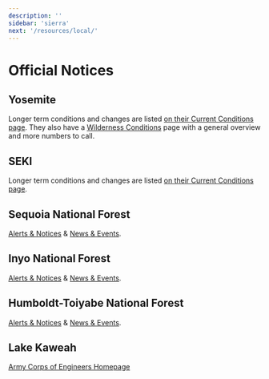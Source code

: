 ```yaml
---
description: ''
sidebar: 'sierra'
next: '/resources/local/'
---
```


# Official Notices

## Yosemite

Longer term conditions and changes are listed [on their Current Conditions page](https://www.nps.gov/yose/planyourvisit/conditions.htm). They also have a [Wilderness Conditions](https://www.nps.gov/yose/planyourvisit/wildcond.htm) page with a general overview and more numbers to call.

## SEKI

Longer term conditions and changes are listed [on their Current Conditions page](https://www.nps.gov/seki/planyourvisit/conditions.htm).

## Sequoia National Forest

[Alerts & Notices](https://www.fs.usda.gov/alerts/sequoia/alerts-notices) &amp; [News & Events](https://www.fs.usda.gov/news/sequoia/news-events).

## Inyo National Forest

[Alerts & Notices](https://www.fs.usda.gov/alerts/inyo/alerts-notices) &amp; [News & Events](https://www.fs.usda.gov/news/inyo/news-events).

## Humboldt-Toiyabe National Forest

[Alerts & Notices](https://www.fs.usda.gov/alerts/htnf/alerts-notices) &amp; [News & Events](https://www.fs.usda.gov/news/htnf/news-events).

## Lake Kaweah

[Army Corps of Engineers Homepage](https://www.spk.usace.army.mil/Locations/Sacramento-District-Parks/Lake-Kaweah/)